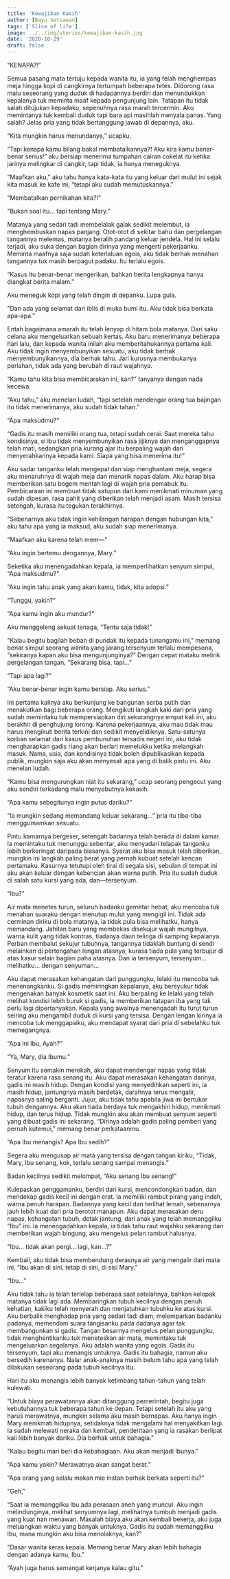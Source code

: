 ```yaml
---
title: 'Kewajiban Kasih'
author: [Bayu Setiawan]
tags: ['Slice of life']
image: ../../img/stories/kewajiban-kasih.jpg
date: '2020-10-29'
draft: false
---
```

“KENAPA?!”

Semua pasang mata tertuju kepada wanita itu, ia yang telah menghempas meja hingga kopi di cangkirnya tertumpah beberapa tetes. Didorong rasa malu seseorang yang duduk di hadapannya berdiri dan menundukkan kepalanya tuk meminta maaf kepada pengunjung lain. Tatapan itu tidak salah ditujukan kepadaku, sepenuhnya rasa marah tercermin. Aku memintanya tuk kembali duduk tapi bara api masihlah menyala panas. Yang salah? Jelas pria yang tidak bertanggung jawab di depannya, aku.

“Kita mungkin harus menundanya,” ucapku.

“Tapi kenapa kamu bilang bakal membatalkannya?! Aku kira kamu benar-benar serius!” aku bersiap menerima tumpahan cairan cokelat itu ketika jarinya melingkar di cangkir, tapi tidak, ia hanya meneguknya.

“Maafkan aku,” aku tahu hanya kata-kata itu yang keluar dari mulut ini sejak kita masuk ke kafe ini, “tetapi aku sudah memutuskannya.”

“Membatalkan pernikahan kita?!”

“Bukan soal itu… tapi tentang Mary.”

Matanya yang sedari tadi membelalak galak sedikit melembut, ia menghembuskan napas panjang. Otot-otot di sekitar bahu dan pergelangan tangannya melemas, matanya beralih pandang keluar jendela. Hal ini selalu terjadi, aku suka dengan bagian dirinya yang mengerti pekerjaanku. Meminta maafnya saja sudah keterlaluan egois, aku tidak berhak menahan tangannya tuk masih berpagut padaku. Itu terlalu egois.

“Kasus itu benar-benar mengerikan, bahkan berita lengkapnya hanya diangkat berita malam.”

Aku meneguk kopi yang telah dingin di depanku. Lupa gula.

“Dan ada yang selamat dari iblis di muka bumi itu. Aku tidak bisa berkata apa-apa.”

Entah bagaimana amarah itu telah lenyap di hitam bola matanya. Dari saku celana aku mengeluarkan sebuah kertas. Aku baru menerimanya beberapa hari lalu, dan kepada wanita inilah aku memberitahukannya pertama kali. Aku tidak ingin menyembunyikan sesuatu, aku tidak berhak menyembunyikannya, dia berhak tahu. Jari kurusnya membukanya perlahan, tidak ada yang berubah di raut wajahnya.

“Kamu tahu kita bisa membicarakan ini, kan?” tanyanya dengan nada kecewa.

“Aku tahu,” aku menelan ludah, “tapi setelah mendengar orang tua bajingan itu tidak menerimanya, aku sudah tidak tahan.”

“Apa maksudmu?”

“Gadis itu masih memiliki orang tua, tetapi sudah cerai. Saat mereka tahu kondisinya, si ibu tidak menyembunyikan rasa jijiknya dan menganggapnya telah mati, sedangkan pria kurang ajar itu berpaling wajah dan menyerahkannya kepada kami. Siapa yang bisa menerima itu!”

Aku sadar tanganku telah mengepal dan siap menghantam meja, segera aku menaruhnya di wajah meja dan menarik napas dalam. Aku harap bisa memberikan satu bogem mentah lagi di wajah pria pemabuk itu. Pembicaraan ini membuat tidak satupun dari kami menikmati minuman yang sudah dipesan, rasa pahit yang diberikan telah menjadi asam. Masih tersisa setengah, kurasa itu tegukan terakhirnya. 

“Sebenarnya aku tidak ingin kehilangan harapan dengan hubungan kita,” aku tahu apa yang ia maksud, aku sudah siap menerimanya.

“Maafkan aku karena telah mem—”

“Aku ingin bertemu dengannya, Mary.”

Seketika aku menengadahkan kepala, ia memperlihatkan senyum simpul, “Apa maksudmu?”

“Aku ingin tahu anak yang akan kamu, tidak, kita adopsi.”

“Tunggu, yakin?”

“Apa kamu ingin aku mundur?”

Aku menggeleng sekuat tenaga, “Tentu saja tidak!”

“Kalau begitu bagilah beban di pundak itu kepada tunangamu ini,” memang benar simpul seorang wanita yang jarang tersenyum terlalu mempesona, “sekiranya kapan aku bisa mengunjunginya?”
Dengan cepat mataku melirik pergelangan tangan, “Sekarang bisa, tapi…”

“Tapi apa lagi?”

“Aku benar-benar ingin kamu bersiap. Aku serius.”

Ini pertama kalinya aku berkunjung ke bangunan serba putih dan menakutkan bagi beberapa orang. Mengikuti langkah kaki dari pria yang sudah memintaku tuk mempersiapkan diri sekurangnya empat kali ini, aku berakhir di penghujung lorong. Karena pekerjaannya, aku mau tidak mau harus mengikuti berita terkini dan sedikit menyelidiknya. Satu-satunya korban selamat dari kasus pembunuhan tersadis negeri ini, aku tidak mengharapkan gadis riang akan berlari memelukku ketika melangkah masuk. Nama, usia, dan kondisinya tidak boleh dipublikasikan kepada publik, mungkin saja aku akan menyesali apa yang di balik pintu ini. Aku menelan ludah.

“Kamu bisa mengurungkan niat itu sekarang,” ucap seorang pengecut yang aku sendiri terkadang malu menyebutnya kekasih.

“Apa kamu sebegitunya ingin putus dariku?”

“Ia mungkin sedang memandang keluar sekarang…” pria itu tiba-tiba menggumamkan sesuatu.

Pintu kamarnya bergeser, setengah badannya telah berada di dalam kamar. Ia memintaku tuk menunggu sebentar, aku menyadari telapak tanganku lebih berkeringat daripada biasanya. Syarat aku bisa masuk telah diberikan, mungkin ini langkah paling berat yang pernah kubuat setelah kencan pertamaku. Kasurnya tetutupi oleh tirai di segala sisi, sebulan di tempat ini aku akan keluar dengan kebencian akan warna putih. Pria itu sudah duduk di salah satu kursi yang ada, dan—tersenyum.

“Ibu?”

Air mata menetes turun, seluruh badanku gemetar hebat, aku mencoba tuk menahan suaraku dengan menutup mulut yang mengigil ini. Tidak ada cerminan diriku di bola matanya, ia tidak pula bisa melihatku, hanya memandang. Jahitan baru yang membekas disekujur wajah mungilnya, warna kulit yang tidak kontras, tiadanya daun telinga di samping kepalanya. Perban membalut sekujur tubuhnya, tangannya tidaklah buntung di sendi melainkan di pertengahan lengan atasnya, kurasa tiada pula yang terbujur di atas kasur selain bagian paha atasnya. Dan ia tersenyum, tersenyum… melihatku… dengan senyuman…

Aku dapat merasakan kehangatan dari punggungku, lelaki itu mencoba tuk menenangkanku. Si gadis memiringkan kepalanya, aku bersyukur tidak mengenakan banyak kosmetik saat ini. Aku berpaling ke lelaki yang telah melihat kondisi lebih buruk si gadis, ia memberikan tatapan iba yang tak perlu lagi dipertanyakan. Kepala yang awalnya menengadah itu turut turun seiring aku mengambil duduk di kursi yang tersisa. Dengan lengan kirinya ia mencoba tuk menggapaiku, aku mendapat syarat dari pria di sebelahku tuk memegangnya.

“Apa ini Ibu, Ayah?”

“Ya, Mary, dia Ibumu.”

Senyum itu semakin merekah, aku dapat mendengar napas yang tidak teratur karena rasa senang itu. Aku dapat merasakan kehangatan darinya, gadis ini masih hidup. Dengan kondisi yang menyedihkan seperti ini, ia masih hidup, jantungnya masih berdetak, darahnya terus mengalir, napasnya saling berganti. Jujur, aku tidak tahu apabila jiwa ini bertukar tubuh dengannya. Aku akan tiada berdaya tuk mengakhiri hidup, menikmati hidup, dan terus hidup. Tidak mungkin aku akan membuat senyum seperti yang dibuat gadis ini sekarang. “Dirinya adalah gadis paling pemberi yang pernah kutemui,” memang benar perkataanmu.

“Apa Ibu menangis? Apa Ibu sedih?”

Segera aku mengusap air mata yang tersisa dengan tangan kiriku, “Tidak, Mary, Ibu senang, kok, terlalu senang sampai menangis.”

Badan kecilnya sedikit melompat, “Aku senang Ibu senang!”

Kulepaskan genggamanku, berdiri dari kursi, mencondongkan badan, dan mendekap gadis kecil ini dengan erat. Ia memiliki rambut pirang yang indah, warna penuh harapan. Badannya yang kecil dan terlihat lemah, sebenarnya jauh lebih kuat dari pria berotot manapun. Aku dapat merasakan deru napas, kehangatan tubuh, detak jantung, dari anak yang telah memanggilku “Ibu” ini. Ia menengadahkan kepala, ia tidak tahu raut wajahku sekarang dan memberikan wajah bingung, aku mengelus pelan rambut halusnya.

“Ibu… tidak akan pergi… lagi, kan…?”

Kembali, aku tidak bisa membendung derasnya air yang mengalir dari mata ini, “Ibu akan di sini, tetap di sini, di sisi Mary.”

“Ibu…”

Aku tidak tahu ia telah terlelap beberapa saat setelahnya, bahkan kelopak matanya tidak lagi ada. Membaringkan tubuh kecilnya dengan penuh kehatian, kakiku telah menyerah dan menjatuhkan tubuhku ke atas kursi. Aku berbalik menghadap pria yang sedari tadi diam, melemparkan badanku padanya, memendam suara tangisanku pada dadanya agar tak membangunkan si gadis. Tangan besarnya mengelus pelan punggungku, tidak menghentikanku tuk meneteskan air mata, memintaku tuk mengeluarkan segalanya. Aku adalah wanita yang egois. Gadis itu tersenyum, tapi aku menangis untuknya. Gadis itu bahagia, namun aku bersedih karenanya. Nalar anak-anaknya masih belum tahu apa yang telah dilakukan seseorang pada tubuh kecilnya itu.

Hari itu aku menangis lebih banyak ketimbang tahun-tahun yang telah kulewati.

“Untuk biaya perawatannya akan ditanggung pemerintah, begitu juga kebutuhannya tuk beberapa tahun ke depan. Tetapi setelah itu aku yang harus merawatnya, mungkin selama aku masih bernapas. Aku hanya ingin Mary menikmati hidupnya, setidaknya tidak mengalami hal menyakitkan lagi. Ia sudah melewati neraka dan kembali, penderitaan yang ia rasakan berlipat kali lebih banyak dariku. Dia berhak untuk bahagia.”

“Kalau begitu mari beri dia kebahagiaan. Aku akan menjadi Ibunya.”

“Apa kamu yakin? Merawatnya akan sangat berat.”

“Apa orang yang selalu makan mie instan berhak berkata seperti itu?”

“Geh,”

“Saat ia memanggilku Ibu ada perasaan aneh yang muncul. Aku ingin melindunginya, melihat senyumnya lagi, melihatnya tumbuh menjadi gadis yang kuat nan menawan. Masalah biaya aku akan kembali bekerja, aku juga meluangkan waktu yang banyak untuknya. Gadis itu sudah memanggilku Ibu, mana mungkin aku bisa menolaknya, kan?”

“Dasar wanita keras kepala. Memang benar Mary akan lebih bahagia dengan adanya kamu, Ibu.”

“Ayah juga harus semangat kerjanya kalau gitu.”


